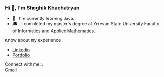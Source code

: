 ### Hi 👋, I'm Shoghik Khachatryan

- 🌱 &nbsp; I'm currently learning Java.  
- 🎓 &nbsp; I completed my master's degree at Yerevan State University Faculty of Informatics and Applied Mathematics.

Know about my experience
 - [Linkedin](https://am.linkedin.com/in/shoghik-khachatryan-4a04b776)  
 - [Portfolio](https://shoghikkhachatryan.github.io/AboutMe/) 
 
Connect with me:⤵️  
[Gmail](khachatryan.shoghik@gmail.com) 
